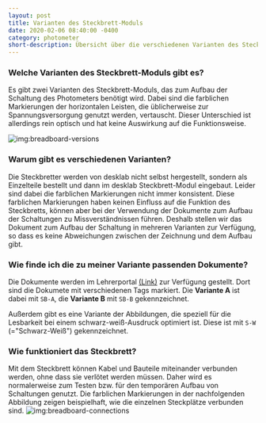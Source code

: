```yaml
---
layout: post
title: Varianten des Steckbrett-Moduls
date: 2020-02-06 08:40:00 -0400
category: photometer
short-description: Übersicht über die verschiedenen Varianten des Steckbrett-Moduls und der zugehörigen Dokumente
---
```


### Welche Varianten des Steckbrett-Moduls gibt es?
Es gibt zwei Varianten des Steckbrett-Moduls, das zum Aufbau der Schaltung des Photometers benötigt wird. Dabei sind die farblichen Markierungen der horizontalen Leisten, die üblicherweise zur Spannungsversorgung genutzt werden, vertauscht. Dieser Unterschied ist allerdings rein optisch und hat keine Auswirkung auf die Funktionsweise.

![img:breadboard-versions]({{site.url}}/assets/breadboard-versions.png)


### Warum gibt es verschiedenen Varianten?
Die Steckbretter werden von desklab nicht selbst hergestellt, sondern als Einzelteile bestellt und dann im desklab Steckbrett-Modul eingebaut. Leider sind dabei die farblichen Markierungen nicht immer konsistent. Diese farblichen Markierungen haben keinen Einfluss auf die Funktion des Steckbretts, können aber bei der Verwendung der Dokumente zum Aufbau der Schaltungen zu Missverständnissen führen. Deshalb stellen wir das Dokument zum Aufbau der Schaltung in mehreren Varianten zur Verfügung, so dass es keine Abweichungen zwischen der Zeichnung und dem Aufbau gibt.

### Wie finde ich die zu meiner Variante passenden Dokumente?
Die Dokumente werden im Lehrerportal [(Link)](https://www.desk-lab.de/docs) zur Verfügung gestellt. Dort sind die Dokumete mit verschiedenen Tags markiert. Die **Variante A** ist dabei mit `SB-A`, die **Variante B** mit `SB-B` gekennzeichnet.

Außerdem gibt es eine Variante der Abbildungen, die speziell für die Lesbarkeit bei einem schwarz-weiß-Ausdruck optimiert ist. Diese ist mit `S-W` (="Schwarz-Weiß") gekennzeichnet.


### Wie funktioniert das Steckbrett?
Mit dem Steckbrett können Kabel und Bauteile miteinander verbunden werden, ohne dass sie verlötet werden müssen. Daher wird es normalerweise zum Testen bzw. für den temporären Aufbau von Schaltungen genutzt. Die farblichen Markierungen in der nachfolgenden Abbildung zeigen beispielhaft, wie die einzelnen Steckplätze verbunden sind.
![img:breadboard-connections]({{site.url}}/assets/breadboard-connections.png)
